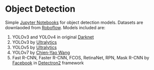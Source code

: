 # Object Detection

Simple [Jupyter Notebooks](https://jupyter.org/) for object detection models. Datasets are downlaoded from [Roboflow](https://roboflow.com/).
Models included are:
1. YOLOv3 and YOLOv4 in original [Darknet](https://pjreddie.com/darknet/yolo/)
2. YOLOv3 by [Ultralytics](https://github.com/ultralytics/yolov3)
3. YOLOv5 by [Ultralytics](https://github.com/ultralytics/yolov5)
4. YOLOv7 by [Chien-Yao Wang](https://github.com/WongKinYiu/yolov7)
5. Fast R-CNN, Faster R-CNN, FCOS, RetinaNet, RPN, Mask R-CNN by [Facebook](https://www.facebook.com/) in [Detectron2](https://github.com/facebookresearch/detectron2) framework
